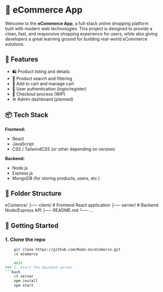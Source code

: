 # 🛒 eCommerce App

Welcome to the **eCommerce App**, a full-stack online shopping platform built with modern web technologies. This project is designed to provide a clean, fast, and responsive shopping experience for users, while also giving developers a great learning ground for building real-world eCommerce solutions.

## 🔧 Features

- 🛍️ Product listing and details
- 🔎 Product search and filtering
- 🧺 Add to cart and manage cart
- 👤 User authentication (login/register)
- 🛒 Checkout process (WIP)
- ⚙️ Admin dashboard (planned)

## 📦 Tech Stack

**Frontend:**
- React
- JavaScript
- CSS / TailwindCSS (or other depending on version)

**Backend:**
- Node.js
- Express.js
- MongoDB (for storing products, users, etc.)

## 📁 Folder Structure

eComerce/
├── client/ # Frontend React application
├── server/ # Backend Node/Express API
├── README.md
└── ...


## 🚀 Getting Started

### 1. Clone the repo
```bash
    git clone https://github.com/Redo-on/eComerce.git
    cd eComerce

    exit
### 2. Start the backend server
```bash
    cd server
    npm install
    npm start

